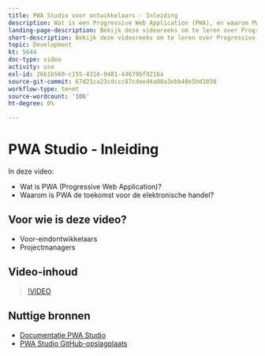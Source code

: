 ```yaml
---
title: PWA Studio voor ontwikkelaars - Inleiding
description: Wat is een Progressive Web Application (PWA), en waarom PWA Studio de toekomstige ​ is.
landing-page-description: Bekijk deze videoreeks om te leren over Progressive Webben Application (PWA) en waarom PWA Studio de toekomst is voor [!DNL Commerce] sites.
short-description: Bekijk deze videoreeks om te leren over Progressive Webben Application (PWA) en waarom PWA Studio de toekomst is voor [!DNL Commerce] sites.
topic: Development
kt: 5644
doc-type: video
activity: use
exl-id: 26b1b560-c155-4316-9481-44679bf9216a
source-git-commit: 67d21ca23cdccc87cdeed4a08a3ebb48e5bd1030
workflow-type: tm+mt
source-wordcount: '106'
ht-degree: 0%

---
```


# PWA Studio - Inleiding

In deze video:

- Wat is PWA (Progressive Web Application)?
- Waarom is PWA de toekomst voor de elektronische handel?

## Voor wie is deze video?

- Voor-eindontwikkelaars
- Projectmanagers

## Video-inhoud

>[!VIDEO](https://video.tv.adobe.com/v/35715?quality=12&learn=on)

## Nuttige bronnen

- [Documentatie PWA Studio](https://developer.adobe.com/commerce/pwa-studio/)
- [PWA Studio GitHub-opslagplaats](https://github.com/magento/pwa-studio)
